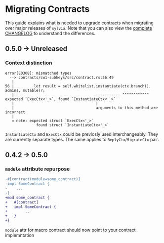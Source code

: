 # Migrating Contracts

This guide explains what is needed to upgrade contracts when migrating over major releases of `sylvia`. Note that you can also view the [complete CHANGELOG](https://github.com/CosmWasm/sylvia/blob/main/CHANGELOG.md) to understand the differences.

## 0.5.0 -> Unreleased

### Context distinction

```
error[E0308]: mismatched types
  --> contracts/cw1-subkeys/src/contract.rs:56:49
   |
56 |         let result = self.whitelist.instantiate(ctx.branch(), admins, mutable)?;
   |                                     ----------- ^^^^^^^^^^^^ expected `ExecCtx<'_>`, found `InstantiateCtx<'_>`
   |                                     |
   |                                     arguments to this method are incorrect
   |
   = note: expected struct `ExecCtx<'_>`
              found struct `InstantiateCtx<'_>`
```

`InstantiateCtx` and `ExecCtx` could be previosly used interchangeably. They are currently separate
  types. The same applies to `ReplyCtx`/`MigrateCtx` pair.

## 0.4.2 -> 0.5.0

### `module` attribute repurpose

```diff
-#[contract(module=some_contract)]
-impl SomeContract {
-    ...
-}
+mod some_contract {
+   #[contract]
+   impl SomeContract {
+       ...
+   }
+}
```

`module` attr for macro contract should now point to your contract implemntation
